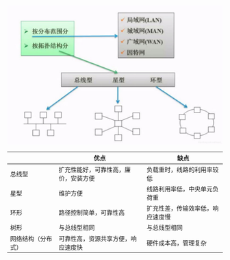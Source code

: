 ![img](3.%E6%8B%93%E6%89%91%E7%BB%93%E6%9E%84.assets/watermark,type_ZmFuZ3poZW5naGVpdGk,shadow_10,text_aHR0cHM6Ly9ibG9nLmNzZG4ubmV0L2ltcmVhbF8=,size_16,color_FFFFFF,t_70-20220816232940461.jpeg)

|                    | 优点                                 | 缺点                             |
| ------------------ | ------------------------------------ | -------------------------------- |
| 总线型             | 扩充性能好，可靠性高，廉价，安装方便 | 负载重时，线路的利用率较低       |
| 星型               | 维护方便                             | 线路利用率低，中央单元负荷重     |
| 环形               | 路径控制简单，可靠性高               | 扩充性差，传输效率低，响应速度慢 |
| 树形               | 与总线型相同                         | 与总线型相同                     |
| 网络结构（分布式） | 可靠性高，资源共享方便，响应速度快   | 硬件成本高，管理复杂             |

